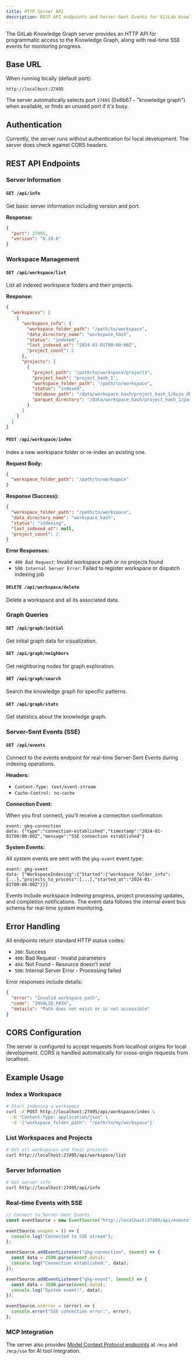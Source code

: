 ```yaml
---
title: HTTP Server API
description: REST API endpoints and Server-Sent Events for GitLab Knowledge Graph server
---
```


The GitLab Knowledge Graph server provides an HTTP API for programmatic access to the Knowledge Graph, along with real-time SSE events for monitoring progress.

## Base URL

When running locally (default port):

```none
http://localhost:27495
```

The server automatically selects port `27495` (0x6b67 - "knowledge graph") when available, or finds an unused port if it's busy.

## Authentication

Currently, the server runs without authentication for local development. The server does check against CORS headers.

## REST API Endpoints

### Server Information

#### `GET /api/info`

Get basic server information including version and port.

**Response:**

```json
{
  "port": 27495,
  "version": "0.10.0"
}
```

### Workspace Management

#### `GET /api/workspace/list`

List all indexed workspace folders and their projects.

**Response:**

```json
{
  "workspaces": [
    {
      "workspace_info": {
        "workspace_folder_path": "/path/to/workspace",
        "data_directory_name": "workspace_hash",
        "status": "indexed",
        "last_indexed_at": "2024-01-01T00:00:00Z",
        "project_count": 2
      },
      "projects": [
        {
          "project_path": "/path/to/workspace/project1",
          "project_hash": "project_hash_1",
          "workspace_folder_path": "/path/to/workspace",
          "status": "indexed",
          "database_path": "/data/workspace_hash/project_hash_1/kuzu_db",
          "parquet_directory": "/data/workspace_hash/project_hash_1/parquet_files"
        }
      ]
    }
  ]
}
```

#### `POST /api/workspace/index`

Index a new workspace folder or re-index an existing one.

**Request Body:**

```json
{
  "workspace_folder_path": "/path/to/workspace"
}
```

**Response (Success):**

```json
{
  "workspace_folder_path": "/path/to/workspace",
  "data_directory_name": "workspace_hash",
  "status": "indexing",
  "last_indexed_at": null,
  "project_count": 2
}
```

**Error Responses:**

- `400 Bad Request`: Invalid workspace path or no projects found
- `500 Internal Server Error`: Failed to register workspace or dispatch indexing job

#### `DELETE /api/workspace/delete`

Delete a workspace and all its associated data.

### Graph Queries

#### `GET /api/graph/initial`

Get initial graph data for visualization.

#### `GET /api/graph/neighbors`

Get neighboring nodes for graph exploration.

#### `GET /api/graph/search`

Search the knowledge graph for specific patterns.

#### `GET /api/graph/stats`

Get statistics about the knowledge graph.

### Server-Sent Events (SSE)

#### `GET /api/events`

Connect to the events endpoint for real-time Server-Sent Events during indexing operations.

**Headers:**

- `Content-Type: text/event-stream`
- `Cache-Control: no-cache`

**Connection Event:**

When you first connect, you'll receive a connection confirmation:

```http
event: gkg-connection
data: {"type":"connection-established","timestamp":"2024-01-01T00:00:00Z","message":"SSE connection established"}
```

**System Events:**

All system events are sent with the `gkg-event` event type:

```http
event: gkg-event
data: {"WorkspaceIndexing":{"Started":{"workspace_folder_info":{...},"projects_to_process":[...],"started_at":"2024-01-01T00:00:00Z"}}}
```

Events include workspace indexing progress, project processing updates, and completion notifications. The event data follows the internal event bus schema for real-time system monitoring.

## Error Handling

All endpoints return standard HTTP status codes:

- `200`: Success
- `400`: Bad Request - Invalid parameters
- `404`: Not Found - Resource doesn't exist
- `500`: Internal Server Error - Processing failed

Error responses include details:

```json
{
  "error": "Invalid workspace path",
  "code": "INVALID_PATH",
  "details": "Path does not exist or is not accessible"
}
```

## CORS Configuration

The server is configured to accept requests from localhost origins for local development. CORS is handled automatically for cross-origin requests from localhost.

## Example Usage

### Index a Workspace

```bash
# Start indexing a workspace
curl -X POST http://localhost:27495/api/workspace/index \
  -H "Content-Type: application/json" \
  -d '{"workspace_folder_path": "/path/to/my/workspace"}'
```

### List Workspaces and Projects

```bash
# Get all workspaces and their projects
curl http://localhost:27495/api/workspace/list
```

### Server Information

```bash
# Get server info
curl http://localhost:27495/api/info
```

### Real-time Events with SSE

```javascript
// Connect to Server-Sent Events
const eventSource = new EventSource("http://localhost:27495/api/events");

eventSource.onopen = () => {
  console.log("Connected to SSE stream");
};

eventSource.addEventListener("gkg-connection", (event) => {
  const data = JSON.parse(event.data);
  console.log("Connection established:", data);
});

eventSource.addEventListener("gkg-event", (event) => {
  const data = JSON.parse(event.data);
  console.log("System event:", data);
});

eventSource.onerror = (error) => {
  console.error("SSE connection error:", error);
};
```

### MCP Integration

The server also provides [Model Context Protocol endpoints](/mcp/endpoints) at `/mcp` and `/mcp/sse` for AI tool integration.
